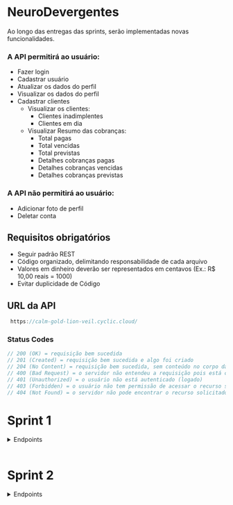 # NeuroDevergentes

Ao longo das entregas das sprints, serão implementadas novas funcionalidades.

### A API permitirá ao usuário:

- Fazer login
- Cadastrar usuário
- Atualizar os dados do perfil
- Visualizar os dados do perfil
- Cadastrar clientes
  - Visualizar os clientes:
    - Clientes inadimplentes
    - Clientes em dia
  - Visualizar Resumo das cobranças:
    - Total pagas
    - Total vencidas
    - Total previstas
    - Detalhes cobranças pagas
    - Detalhes cobranças vencidas
    - Detalhes cobranças previstas

### A API não permitirá ao usuário:

- Adicionar foto de perfil
- Deletar conta

## Requisitos obrigatórios

- Seguir padrão REST
- Código organizado, delimitando responsabilidade de cada arquivo
- Valores em dinheiro deverão ser representados em centavos (Ex.: R$ 10,00 reais = 1000)
- Evitar duplicidade de Código

## URL da API

```javascript
 https://calm-gold-lion-veil.cyclic.cloud/
```

### Status Codes

```javascript
// 200 (OK) = requisição bem sucedida
// 201 (Created) = requisição bem sucedida e algo foi criado
// 204 (No Content) = requisição bem sucedida, sem conteúdo no corpo da resposta
// 400 (Bad Request) = o servidor não entendeu a requisição pois está com uma sintaxe/formato inválido
// 401 (Unauthorized) = o usuário não está autenticado (logado)
// 403 (Forbidden) = o usuário não tem permissão de acessar o recurso solicitado
// 404 (Not Found) = o servidor não pode encontrar o recurso solicitado
```

# Sprint 1

<details>

<summary> Endpoints </summary>
</br>
<details>

<summary><b> Usuário </b></summary>
</br>
<details>

<summary><b> Cadastro do Usuário </b></summary>

O endpoint permite o cadastro de um novo usuário no sistema.

#### Requisição

- **Método:** `POST`
- **Rota:** `/signup`

#### Corpo da Requisição

- `name` (string, obrigatório): Nome do usuário.
- `email` (string, obrigatório): Endereço de e-mail do usuário.
- `password` (string, obrigatório): Senha do usuário.

#### Exemplos de Respostas

- **Sucesso (201 Created)**
  - Corpo da Resposta:
    ```json
    {
      "message": "Usuário cadastrado com sucesso."
    }
    ```
- **Erro (400 Bad Request)**
  - Corpo da Resposta:
  `json
{
  "message": "E-mail informado já existe cadastrado."
}
`
  </details>

<details>

<summary><b> Login do Usuário </b></summary>

O endpoint permite a autenticação de um usuário no sistema.

#### Requisição

- **Método:** `POST`
- **Rota:** `/login`

#### Corpo da Requisição

- `email` (string, obrigatório): Endereço de e-mail do usuário.
- `password` (string, obrigatório): Senha do usuário.

#### Exemplos de Respostas

- **Sucesso (200 OK)**
  - Corpo da Resposta:
    ```json
    {
      "userData": {
        "id": 4,
        "name": "mario",
        "email": "mario@gmail.com",
        "cpf": null,
        "phone": null
      },
      "token": "eyJhbGciOiJIUzI1NiIsInR5cCI6IkpXVCJ9.eyJpZCI6NCwiaWF0IjoxNjk0ODYwMDM4LCJleHAiOjE2OTQ4ODg4Mzh9.0TD0TbUVpmKF64QHlw2eHE7E06X55BFNCctqKetK1BQ"
    }
    ```
- **Erro (401 Unauthorized)**
  - Corpo da Resposta:
  `json
{
  "message": "E-mail ou senha inválidos."
}
`
  </details>

<details>

<summary><b> Verificar E-mail já existente </b></summary>

O endpoint permite verificar se o E-mail que deseja ser cadastrado já existe no banco de dados.

#### Requisição

- **Método:** `POST`
- **Rota:** `/validateEmail`

#### Corpo da Requisição

- `email` (string, obrigatório): Endereço de e-mail do usuário.
- `name` (string, obrigatório): Nome do usuário.

#### Exemplos de Respostas

- **Sucesso (200 OK)**

  - Corpo da Resposta caso E-mail **disponível**:
    ```json
    {
      "message": "E-mail disponível para cadastro."
    }
    ```

- **Erro (500 Internal Server Error)**
  - Corpo da Resposta:
  `json
{
  "message": "Ocorreu um erro interno."
}
`
  </details>

</br>

### ATENÇÃO:

A partir de agora, para acessar todas as rotas a seguir será necessário passar o Token de autenticação do usuário que foi fornecido durante o **Login** no **Header** da requisição.

#### Exemplo

- Header da requisição:

```json
{
  "Authorization": "Bearer { token }"
}
```

<br/>
<details>
<summary><b>Obter informações do usuário logado</b></summary>
</br>
Essa rota será usada para obter informacoes do seu perfil do usuario que está logado no sistema.

#### Requisição

- **Método:** `GET`
- **Rota:** `/user`

#### Header da Requisição

- `token` (string, obrigatório): Token gerado após login.

#### Exemplos de Respostas

- **Sucesso (200 OK)**
- Corpo da Resposta:
  ```json
  {
    "id": 4,
    "name": "mario",
    "email": "mario@gmail.com",
    "cpf": null,
    "phone": null
  }
  ```
- **Erro (400 Bad Request)**
  - Corpo da Resposta:
  `json
{
  "message": "Token inválido."
}
`
  <br/>
  </details>

<details>
<summary><b> Edição do Usuário</b></summary>
</br>

O endpoint permite a edição dos dados de um usuário autenticado no sistema.

#### Requisição

- **Método:** `PUT`
- **Rota:** `/user/edit`

#### Header da Requisição

- `token` (string, obrigatório): Token gerado após login.

#### Corpo da Requisição

- `name` (string, obrigatório): Novo nome do usuário.
- `email` (string, obrigatório): Novo endereço de e-mail do usuário.
- `password` (string, opcional): Nova senha do usuário.
- `cpf` (string, opcional): Novo CPF do usuário.
- `telephone` (string, opcional): Novo número de telefone do usuário.

#### Exemplos de Respostas

- **Sucesso (200 OK)**
  - Corpo da Resposta:
    ```json
    {
      "message": "Dados do usuário atualizados com sucesso."
    }
    ```
- **Erro (400 Bad Request)**
  - Corpo da Resposta:
    ```json
    {
      "message": "E-mail informado já está sendo utilizado por outro usuário."
    }
    ```

</details>
</details>
<br/>
<details>
<summary><b> Cliente </b></summary>
</br>
<details>
<summary><b> Cadastrar clientes  </b></summary>
</br>
O endpoint permite o cadastro de um novo cliente no sistema.

#### Requisição

- **Método:** `POST`
- **Rota:** `/costumer/signup`

#### Header da Requisição

- `token` (string, obrigatório): Token gerado após login.

#### Corpo da Requisição

- `name` (string, obrigatório): Nome do cliente.
- `email` (string, obrigatório): Endereço de e-mail do cliente.
- `cpf` (string, obrigatório): CPF do cliente.
- `telephone` (string, obrigatório): Número de telefone do cliente.
- `cep` (string, opcional): CEP do cliente.
- `public_place` (string, opcional): Logradouro do cliente.
- `complement` (string, opcional): Complemento do endereço do cliente.
- `neighborhood` (string, opcional): Bairro do cliente.
- `city` (string, opcional): Cidade do cliente.
- `state` (string, opcional): Estado do cliente.

#### Exemplos de Respostas

- **Sucesso (201 Created)**
  - Corpo da Resposta:
    ```json
    {
        "id": 34,
        "user_id": 43,
        "name": "Luciana",
        "email": "luciana@gmail.com",
        "cpf": "45638586294   ",
        "phone": "88192657212",
        "cep": null,
        "public_place": null,
        "complement": null,
        "neighborhood": null,
        "city": null,
        "state": null,
        "status": "Em dia"
    }
    ```
- **Erro (400 Bad Request)**
  - Corpo da Resposta:
  `json
{
  "message": "E-mail informado já existe cadastrado para outro cliente."
}
`
  <br/>
  </details>

<details>
<summary><b> Preenchimento automático do endereço com CEP </b></summary>
<br>

Esse endpoint permite o preenchimento automático dos campos do endereço através do cep.

- **Método:** `GET`
- **Rota:** `/getCostumerCep/:cep`

#### Parâmetro da Requisição

- `cep` (string, obrigatório): Numero do cep do usuario.

- **Sucesso (200 OK)**
  - Corpo da Resposta:
    ```json
    {
      "cep": "62031175",
      "public_place": "Rua Luís Santos Aquino",
      "complement": "",
      "neighborhood": "Cidade Dr. José Euclides Ferreira Gomes Júnior",
      "city": "Sobral",
      "state": "CE"
    }
    ```
- **Erro (400 Bad Request)** - Corpo da Resposta:
`json
    {
      "message": "Falha na requisição da api" 
    }
    `
</details>
</details>
</details>
</br>

# Sprint 2

<details>
<summary> Endpoints</summary>
<br/>
<details>
<summary> Clientes </summary>
<br/>
<details>
<summary><b> Listar clientes já cadastrados </b></summary>
<br>
O endpoint permite listar os clientes ja cadastrdos no sistema **daquele usuario logado**. Ele retornará um array de objetos.

#### Requisição

- **Método:** `GET`
- **Rota:** `/costumers`

#### Header da Requisição

- `token` (string, obrigatório): Token gerado após login.

#### Exemplos de Respostas

- **Sucesso (200 OK)**
  - Corpo da Resposta:
    ```json
    [
      {
        "id": 14,
        "user_id": 34,
        "name": "Paulo Silva",
        "cpf": "45648545214   ",
        "email": "paulo@gmail.com",
        "phone": "88112154212",
        "status": "Inadimplente"
      },
      {
        "id": 7,
        "user_id": 34,
        "name": "Grauna",
        "cpf": "45645645678   ",
        "email": "grauna@gmail.com",
        "phone": "12345645645",
        "status": "Em dia"
      }
    ]
    ```
- **Erro (500 Internal Server Error)**
  - Corpo da Resposta:
  `json
{ "message": "Ocorreu um erro interno." }
`
  </details>
  <details>
  <summary><b> Detalhar cliente </b></summary>
  </br>
  O endpoint permite visualizar todos os detalhes de um cliente cadastrado, a fim de consultar seus dados e suas respectivas cobranças.

#### Requisição

- **Método:** `GET`
- **Rota:** `/costumers/:id`

#### Header da Requisição

- `token` (string, obrigatório): Token gerado após login.

#### Exemplos de Respostas

- **Sucesso (200 OK)**

  - Corpo da Resposta:

    ```json
    {
      "personalData": {
        "id": 7,
        "name": "jojo todinho",
        "email": "jojo@gmail.com",
        "cpf": "123.456.456-87",
        "phone": "(55) 9 6554-7878",
        "status": "Em dia",
        "address": {
          "cep": null,
          "public_place": null,
          "complement": null,
          "neighborhood": null,
          "city": null,
          "state": null
        }
      },
      "charges": [
        {
          "id": 3,
          "customer_name": "jojo todinho",
          "description": "conta de água",
          "value": 198764,
          "status": 1,
          "charge_date": "10/02/2022"
        },
        {
          "id": 4,
          "customer_name": "jojo todinho",
          "description": "conta de luz",
          "value": 198764,
          "status": 3,
          "charge_date": "03/01/2021"
        }
      ]
    }
    ```

- **Erro (500 Internal Server Error)**
  - Corpo da Resposta:
  `json
{ "message": "Ocorreu um erro interno." }
`
  </details>
  <details>
  <summary><b> Atualizar cliente </b></summary>
  </br>
  O endpoint permite atualizar os dados de um cliente cadastrado.

#### Requisição

- **Método:** `PUT`
- **Rota:** `/costumer/:id/edit`

#### Header da Requisição

- `token` (string, obrigatório): Token gerado após login.

#### Corpo da Requisição

- `name` (string, obrigatório): Novo Nome do cliente.
- `email` (string, obrigatório): Novo Endereço de e-mail do cliente.
- `cpf` (string, obrigatório): Novo CPF do cliente.
- `telephone` (string, obrigatório): Novo Número de telefone do cliente.
- `cep` (string, opcional): Novo CEP do cliente.
- `public_place` (string, opcional): Novo Logradouro do cliente.
- `complement` (string, opcional): Novo Complemento do endereço do cliente.
- `neighborhood` (string, opcional): Novo Bairro do cliente.
- `city` (string, opcional): Novo Cidade do cliente.
- `state` (string, opcional): Novo Estado do cliente.
- `status` (string, opcional): Novo Situação do cliente.

#### Exemplos de Respostas

- **Sucesso (200 Ok)**
  - Corpo da Resposta:
    ```json
    {
      "id": 8,
      "user_id": 4,
      "name": "Carlos eduardo",
      "email": "eduardo@gmail.com",
      "cpf": "23445645687",
      "phone": "58965547878",
      "status": "Em dia",
      "address": {
        "cep": "62031175",
        "public_place": null,
        "complement": null,
        "neighborhood": null,
        "city": null,
        "state": null
      },
    }
    ```
- **Erro (400 Bad Request)**
  - Corpo da Resposta:
  `json
{
  "message": "E-mail informado já existe cadastrado para outro cliente."
}
`
  <br/>
  </details>
  </details>
  <details>
  <summary>Cobranças</summary>
  <br/>

<details>

<summary><b> Cadastrar Cobrança </b></summary>

O endpoint permite cadastrar cobranças para um cliente, afim de acessar suas informações no futuro.

#### Requisição

- **Método:** `POST`
- **Rota:** `/charges/:idCustomer`

#### Header da Requisição

- `token` (string, obrigatório): Token gerado após login.

#### Corpo da Requisição

- `costumer_name` (string, obrigatorio): Nome do Cliente.
- `description` (string, obrigatório): Descrição da cobrança.
- `value` (integer, obrigatório): Valor da cobrança.
- `status` (string, obrigatório): Status da cobrança.
- `charge_date` (date, obrigatório): Data de vencimento da cobrança.

#### Exemplos de Respostas

- **Sucesso (200 Ok)**
  - Corpo da Resposta:
    ```json
    {
      "id": 3,
      "costumer_id": 2,
      "costumer_name": "Mariana",
      "description": "conta de água",
      "value": 198764,
      "status": "Pendente",
      "charge_date": "2023-09-24T03:00:00.000Z"
    }
    ```
- **Erro (500 Internal Server Error)**
  - Corpo da Resposta:
  `json
{ 
  "message": "Ocorreu um erro interno." 
}
`
  </details>

<details>

<summary><b> Listar Todas as Cobranças </b></summary>

O endpoint permite visualizar uma listagem com todas as cobranças cadastradas para os clientes **do usuario logado**.

#### Requisição

- **Método:** `GET`
- **Rota:** `/charges`

#### Header da Requisição

- `token` (string, obrigatório): Token gerado após login.

#### Exemplos de Respostas

- **Sucesso (200 Ok)**
  - Corpo da Resposta:
    ```json
    [
        {
            "id": 12,
            "costumer_name": "Maria Joaquina",
            "description": "Uniforme escolar",
            "value": 35000,
            "charge_date": "2023-09-22T03:00:00.000Z",
            "status": "vencida"
        },
        {
            "id": 15,
            "costumer_name": "thiago",
            "description": "thiago@gmail.com",
            "value": 988545259,
            "charge_date": "2023-10-20T03:00:00.000Z",
            "status": "pendente"
        },
        {
            "id": 13,
            "costumer_name": "Maria Joaquina",
            "description": "Uniforme escolar de lider",
            "value": 35000,
            "charge_date": "2023-09-20T03:00:00.000Z",
            "status": "paga"
        }
    ]
    ```
- **Erro (500 Internal Server Error)**
  - Corpo da Resposta:
  `json`
{ 
  "message": "Ocorreu um erro interno." 
}
`
  </details>
  </details>
